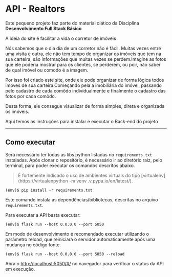 # API - Realtors

Este pequeno projeto faz parte do material diático da Disciplina **Desenvolvimento Full Stack Básico** 

A ideia do site é facilitar a vida o corretor de imóveis

Nós sabemos que o dia dia de um corretor não é fácil. Muitas vezes  entre uma visita e outra, ele não tem tempo de organizar os imóveis que tem na sua carteira, são informações que muitas vezes se perdem.Imagine as fotos que ele poderia mostrar para os clientes, se perderem, ou poir,  não saber de qual imóvel ou comodo é a imagem.

Por isso foi criado este site, onde ele pode organizar de forma lógica todos imóves de sua carteira.Começando pela a imobiliária do imóvel, passando pelo cadastro de cada comôdo individualmente e finalmente o cadastro das fotos por cada comôdo.

Desta forma, ele consegue visualizar de forma simples, direta e organizada os imóveis.

Aqui temos as instruções para instalar e executar o Back-end do projeto

---
## Como executar 


Será necessário ter todas as libs python listadas no `requirements.txt` instaladas.
Após clonar o repositório, é necessário ir ao diretório raiz, pelo terminal, para poder executar os comandos descritos abaixo.

> É fortemente indicado o uso de ambientes virtuais do tipo [virtualenv](https://virtualenpython -m venv .v.pypa.io/en/latest/).

```
(env)$ pip install -r requirements.txt
```

Este comando instala as dependências/bibliotecas, descritas no arquivo `requirements.txt`.

Para executar a API  basta executar:

```
(env)$ flask run --host 0.0.0.0 --port 5050
```

Em modo de desenvolvimento é recomendado executar utilizando o parâmetro reload, que reiniciará o servidor
automaticamente após uma mudança no código fonte. 

```
(env)$ flask run --host 0.0.0.0 --port 5050 --reload
```

Abra o [http://localhost:5050/#/](http://localhost:5050/#/) no navegador para verificar o status da API em execução.
